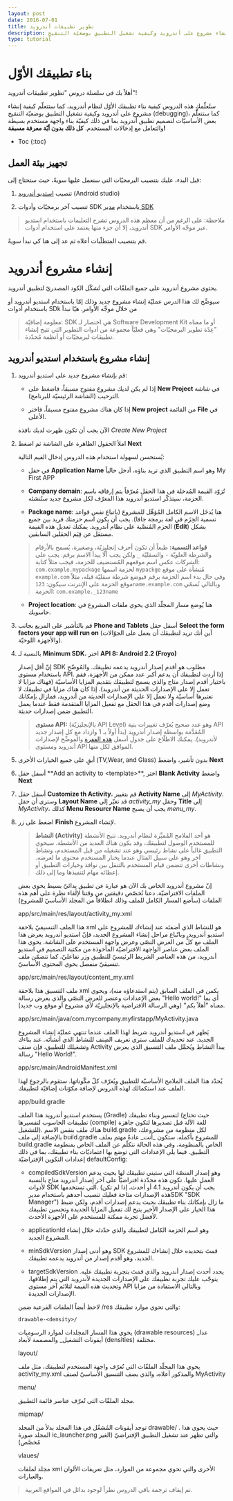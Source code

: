 ```yaml
---
layout: post
date: 2016-07-01
title: تطوير تطبيقات أندرويد
description: ستُعلّمك هذه الدروس كيفية بناء تطبيقك الأوّل لنظام أندرويد، كما ستتعلّم كيفية إنشاء مشروع على أندرويد وكيفية تشغيل التطبيق بوضعيّة التنقيح (debugging)، كما ستتعلّّم بعض الأساسيّات لتصميم تطبيق أندرويد بما في ذلك كيفيّة بناء واجهة مستخدم بسيطة والتعامل مع إدخالات المستخدم. 
type: tutorial
---
```



# بناء تطبيقك الأوّل

أهلاً بك في سلسلة دروس "تطوير تطبيقات أندرويد"!

ستُعلّمك هذه الدروس كيفية بناء تطبيقك الأوّل لنظام أندرويد، كما ستتعلّم كيفية إنشاء مشروع على أندرويد وكيفية تشغيل التطبيق بوضعيّة التنقيح (debugging)، كما ستتعلّّم بعض الأساسيّات لتصميم تطبيق أندرويد بما في ذلك كيفيّة بناء واجهة مستخدم بسيطة والتعامل مع إدخالات المستخدم. **كل ذلك بدون أيّة معرفة مسبقة!**

* Toc
{:toc}

## تجهيز بيئة العمل

قبل البدء، عليك بتنصيب البرمجيّات التي سنعمل عليها سويةً، حيث ستحتاج إلى:

1. تنصيب [استديو أندرويد](https://developer.android.com/studio/index.html) (Android studio)
 
2. تنصيب آخر برمجيّات وأدوات SDK باستخدام [مدير SDK](https://developer.android.com/tools/help/sdk-manager.html)

> ملاحظة: على الرغم من أن معظم هذه الدروس تشرح التعليمات باستخدام استديو أندرويد، إلا أن جزء منها يعتمد على استخدام أدوات SDK عبر موجّه الأوامر.

قم بتنصيب المتطلّبات أعلاه ثم عد إلى هنا كي نبدأ سويةً.

# إنشاء مشروع أندرويد

يحتوي مشروع أندرويد على جميع الملفّات التي تُشكّل الكود المصدريّ لتطبيق أندرويد.

سيوضِّح لك هذا الدرس عمليّة إنشاء مشروع جديد وذلك إمّا باستخدام استديو أندرويد أو باستخدام أدوات SDk من خلال موجِّه الأوامر. هيّا نبدأ

> معلومة إضافيّة: SDK هي اختصار لـ Software Development Kit أو ما معناه "عِدّة تطوير البرمجيّات" وهي فعليّاً مجموعة من أدوات التطوير التي تتيح إنشاء تطبيقات لبرمجيّات أو أنظمة مُحدّدة.

## إنشاء مشروع باستخدام استديو أندرويد

1. قم بإنشاء مشروع جديد على استديو أندرويد:

	* إذا لم يكن لديك مشروع مفتوح مسبقاً، فاضغط على **New Project** في شاشة الترحيب (الشاشة الرئيسيّة للبرنامج).

	* إذا كان هناك مشروع مفتوح مسبقاً، فاختر **New project** من القائمة **File** في الأعلى.

	الآن يجب أن تكون ظهرت لديك نافذة *Create New Project*

2. املأ الحقول الظاهرة على الشاشة ثم اضغط **Next**
	
	يُستحسن لسهولة استخدام هذه الدروس إدخال القيم التالية:
	
	* في حقل **Application Name** وهو اسم التطبيق الذي تريد بناؤه، أدخل حالياً My First APP

	* **Company domain**:  تُزوّد القيمة المُدخلة في هذا الحقل مُعرّفاً يتم إرفاقه باسم الحزمة، سيتذكّر استديو أندرويد هذا المعرّف لكل مشروع جديد ستُنشئه.

	* **Package name**: هنا يُدخَل الاسم الكامل المُؤهِّل للمشروع (باتباع نفس قواعد تسمية الحِزَم في لغة برمجة جافا). يجب أن يكون اسم حزمتك فريد بين جميع الحزم المُنصَّبة على نظام أندرويد. يمكنك تعديل هذه القيمة (**Edit**) بشكل مستقل عن قِيَم الحقلين السابقين.

	> **قواعد التسمية:** طبعاً أن تكون أحرف إنجليزيّة، وصغيرة، يُسمح بالأرقام والشرطة العلويّة `-` والسفليّة `_` ولكن يجب ألّا يبدأ الاسم برقم. يجب على الشركات عكس اسم موقعهم المُستضيف للحزمة، فيجب مثلاً كتابة: `com.example.mypackage` لحزمة اسمها `mypackge` مُنشأة على موقع `example.com` وفي حال بدء اسم الحزمة برقم فيوضع شرطة سفليّة قبله، مثلاً موقع الحزمة على الإنترنت سيكون: `123name.example.com` وبالتالي نُسمّي الحزمة: `com.example._123name`

	* **Project location**: هنا يُوضع مسار المجلّد الذي يحوي ملفات المشروع في حاسوبك. 

3. قم بالتأشير على المربع بجانب **Phone and Tablets** أسفل حقل **Select the form factors your app will run on** (أين أنك تريد لتطبيقك أن يعمل على الجوّالات والأجهزة اللوحيّة).

4. بالنسبة لـ **Minimum SDK**، اختر **API 8: Android 2.2 (Froyo)**

	إنّ أقل إصدار SDK مطلوب هو أقدم إصدار أندرويد يدعمه تطبيقك. والمُوضّح باستخدام مستوى API. إذا أردت لتطبيقك أن يدعم أكبر عدد ممكن من الأجهزة، فقم باختيار أقدم إصدار متاح والذي يسمح لتطبيقك بتقديم المزايا الأساسيّة (فهناك مزايا لا تعمل إلا على الإصدارات الحديثة من أندرويد). إذا كان هناك مزايا في تطبيقك لا تعتبرها أساسيّة ولا تعمل إلا على الإصدارات الحديثة من أندرويد، فمازال بإمكانك وضع إصدارات أقدم في هذا الحقل مع تفعيل المزايا المتقدمة فقط عندما يعمل التطبيق ضمن إصدارات حديثة.

	> **مستوى API:** (بالإنجليزيّة API Level) وهو عدد صحيح يُعرّف تغييرات بنية API المُقدَّمة بواسطة إصدار أندرويد (بدأَ أولاً بـ 1 وازداد مع كل إصدار جديد لأندرويد). يمكنك الاطلّاع على جدول أسفل [هذه الفقرة](https://developer.android.com/guide/topics/manifest/uses-sdk-element.html#ApiLevels) والموضِّح لإصدارات أندرويد ومستوى API الموافق لكل منها.

5. أبقِِ على جميع الخيارات الأخرى (TV,Wear, and Glass) بدون تأشير، واضغط **Next**

6. أسفل حقل **Add an activity to \<template>\**, اختر **Blank Activity** واضغط **Next**

7. أسفل حقل **Customize th Activity**، قم بتغيير **Activity Name** إلى *MyActivity*. وسترى أن حقل **Layout Name** قد تغيّر إلى *activity_my* وحقل **Title** إلى *MyActivity*، كذلك **Menu Resourcr Name** يجب أن يصبح *menu_my*.

8. اضغط على زر **Finish** لإنشاء المشروع.

	> **النشاط (Activity)** هو أحد الملامح المُميِّزة لنظام أندرويد. تتيح الأنشطة للمستخدم الوصول لتطبيقك، وقد يكون هناك العديد من الأنشطة. سيحوي التطبيق غالباً على نشاط رئيسي وهو عند تشغيله من قبل المستخدم، ونشاط آخر وهو على سبيل المثال عندما يختار المستخدم محتوى ما لعرضه. ونشاطات أخرى تتضمن قيام المستخدم بالتنقل بين نوافذ وخيارات التطبيق أو إعطائه مهام لتنفيذها وما إلى ذلك.

	إنّ مشروع أندرويد الخاص بك الآن هو عبارة عن تطبيق بِدائيّ بسيط يحوي بعض الملفات الافتراضيّة. دعنا نُخصّص دقيقتين من وقتنا لإلقاء نظرة على أهم هذه الملفات (سأضع المسار الكامل للملف وذلك انطلاقاً من المجلد الأساسيّ للمشروع)

	app/src/main/res/layout/activity_my.xml

	هذا الملف التنسيقيّ بلاحقة xml هو للنشاط الذي أضفتَه عند إنشاءك للمشروع على استديو أندرويد. وباتّباع مراحل إنشاء المشروع الجديد، فإنّ استديو أندرويد يعرض هذا الملف مع كلٍّ من العرض النصّي وعرض واجهة المستخدم على الشاشة. يحوي هذا الملف بعض عناصر الواجهة الافتراضيّة المأخوذة من مكتبة التصميم في استديو أندرويد، من هذه العناصر الشريط الرئيسيّ للتطبيق وزر تفاعليّ، كما تتضمّن ملف تنسيقيّ منفصل يحوي المحتوى الأساسيّ.

	app/src/main/res/layout/content_my.xml

	ملف التنسيق هذا بلاحقة xml يكمن في الملف السابق (يتم استدعاؤه منه)، ويحوي بعض الإعدادات وعنصر للعرض النصّي والذي يعرض رسالة "Hello world!" أي بما معناه "أهلاً بكم" (وهي الرسالة الافتراضية بالإنجليزيّة لأي مشروع أو موقع وب جديد).

	app/src/main/java/com.mycompany.myfirstapp/MyActivity.java

	يَظهر في استديو أندرويد شريط لهذا الملف عندما تنتهي عمليّة إنشاء المشروع الجديد. عند تحديدك للملف سترى تعريف الصِنف للنشاط الذي أنشأتَه. عند بناءك وتشغيلك للتطبيق، فإن صنف Activity يبدأ النشاط ويُحمِّل ملف التنسيق الذي يعرض رسالة "Hello World!".

	app/src/main/AndroidManifest.xml

	يُحدّد هذا الملف الملامح الأساسيّة للتطبيق ويُعرّف كلّ مكّوناتها. ستقوم بالرجوع لهذا الملف عند استكمالك لهذه الدروس لإضافة مكوّنات إضافيّة لتطبيقك.


	app/build.gradle

	يستخدم استديو أندرويد هذا الملف (Gradle) لتفسير وبناء تطبيقك (حيث تحتاج تطبيقات الحاسوب لتفسيرها (compile) للغة الآلة قبل تصديرها لتكون جاهزة للتشغيل). هناك ملف بنفس الاسم build.gradle لكل منظومة من مشروعك، بالإضافة إلى ملف build.gradle للمشروع بأكمله. ستكون \_أنت\_ عادةً مهتم بملف build.gradle الخاص بالمنظومة، وفي هذه الحالة نتكلّم عن الملف الخاص بمنظومة التطبيق. فيما يلي الإعدادات التي توضع بها اعتماديّات بناء تطبيقك، بما في ذلك إعدادات التكوين الإفتراضيّة defaultConfig:

	* compiledSdkVersion وهو إصدار المنصّة التي ستبني تطبيقك لها بحيث يدعم العمل عليها. تكون هذه محدّدة افتراضيّاً على آخر إصدار أندرويد متاح بالنسبة لأدوات SDK التي تستخدمها. (يجب أن يكون أندرويد 4.1 أو أحدث، إذا لم تكن هذه الإصدارات متاحة فعليك تنصيب أحدهم باستخدام مديرSDK "SDK Manager") ما زال بإمكانك بناء تطبيقك بحيث يدعم إصدارات أقدم، ولكن ضبط هذا الخيار على الإصدار الأخير يتيح لك تفعيل المزايا الجديدة وتحسين تطبيقك لأفضل تجربة ممكنة للمستخدم على الأجهزة الأحدث.

	* applicationId وهو اسم الحزمة الكامل لتطبيقك والذي حدّدتَه خلال إنشاء المشروع الجديد.

	* minSdkVersion وهو أدنى إصدار SDK قمتَ بتحديده خلال إنشاءك للمشروع الجديد، وهو أقدم إصدار من أندرويد يدعمه تطبيقك.
	
	* targetSdkVersion يحدد أحدث إصدار أندرويد والذي قمتَ بتجربة تطبيقك عليه. يتوجّب عليك تجربة تطبيقك على الإصدارات الجديدة لأندرويد التي يتم إطلاقها، وتحديث هذه القيمة لتلائم آخر مستوى API وبالتالي الاستفادة من مزايا الإصدارات الجديدة.

	لاحظ أيضاً الملفات الفرعية ضمن /res والتي تحوي موارد تطبيقك:
	
	`drawable-<density>/`


	يحوي هذا المسار المجلدات لموارد الرسوميات (drawable resources) \_عدا أيقونات التشغيل\_ والمصممة لأبعاد (densities) مختلفة.

	layout/

	يحوي هذا المجلّد الملفّات التي تُعرّف واجهة المستخدم لتطبيقك، مثل ملف activity_my.xml والمذكور أعلاه، والذي يصف التنسيق الأساسيّ لصنف MyActivity

	menu/

	مجلد الملفّات التي تُعرّف عناصر قائمة التطبيق.

	mipmap/

	توجد أيقونات المُشغّل في هذا المجلد بدلأ من المجلد drawable/ . حيث يحوي هذا المجلد صورة ic_launcher.png والتي تظهر عند تشغيل التطبيق الإفتراضيّ (الغير مُخصَّص)

	vlaues/

	مجلد لملفات xml الأخرى والتي تحوي مجموعة من الموارد، مثل تعريفات الألوان والعبارات.
	

> تم إيقاف ترجمة باقي الدروس نظراً لوجود بدائل في المواقع العربية.




